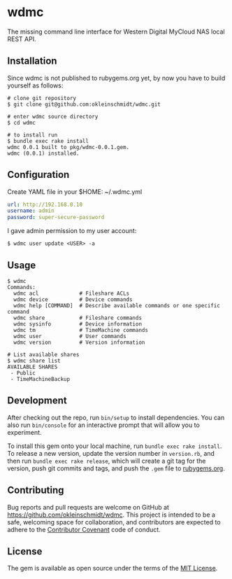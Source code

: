 # wdmc

The missing command line interface for Western Digital MyCloud NAS local REST API.

## Installation

Since wdmc is not published to rubygems.org yet, by now you have to build yourself as
follows:

```shell
# clone git repository
$ git clone git@github.com:okleinschmidt/wdmc.git

# enter wdmc source directory
$ cd wdmc

# to install run
$ bundle exec rake install
wdmc 0.0.1 built to pkg/wdmc-0.0.1.gem.
wdmc (0.0.1) installed.
```

## Configuration

Create YAML file in your $HOME: ~/.wdmc.yml

```yaml
url: http://192.168.0.10
username: admin
password: super-secure-password
```
I gave admin permission to my user account:

```shell
$ wdmc user update <USER> -a
```

## Usage
```shell
$ wdmc
Commands:
  wdmc acl             # Fileshare ACLs
  wdmc device          # Device commands
  wdmc help [COMMAND]  # Describe available commands or one specific command
  wdmc share           # Fileshare commands
  wdmc sysinfo         # Device information
  wdmc tm              # TimeMachine commands
  wdmc user            # User commands
  wdmc version         # Version information

# List available shares
$ wdmc share list
AVAILABLE SHARES
 - Public
 - TimeMachineBackup
```

## Development

After checking out the repo, run `bin/setup` to install dependencies. You can also run `bin/console` for an interactive prompt that will allow you to experiment.

To install this gem onto your local machine, run `bundle exec rake install`. To release a new version, update the version number in `version.rb`, and then run `bundle exec rake release`, which will create a git tag for the version, push git commits and tags, and push the `.gem` file to [rubygems.org](https://rubygems.org).

## Contributing

Bug reports and pull requests are welcome on GitHub at https://github.com/okleinschmidt/wdmc. This project is intended to be a safe, welcoming space for collaboration, and contributors are expected to adhere to the [Contributor Covenant](contributor-covenant.org) code of conduct.


## License

The gem is available as open source under the terms of the [MIT License](http://opensource.org/licenses/MIT).
